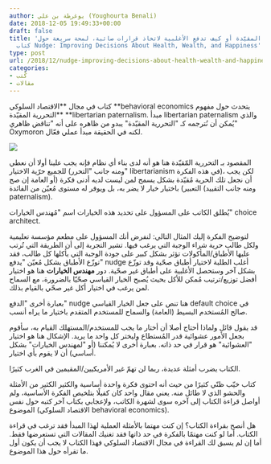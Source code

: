 ```yaml
---
author: يوغرطة بن علي (Youghourta Benali)
date: 2018-12-05 19:49:33+00:00
draft: false
title: 'التحررية المقيّدة أو كيف تدفع الأغلبية لاتخاذ قرارات صائبة، لمحة سريعة حول
  كتاب Nudge: Improving Decisions About Health, Wealth, and Happiness'
type: post
url: /2018/12/nudge-improving-decisions-about-health-wealth-and-happiness-review/
categories:
- كُتب
- مقالات
---
```


كتاب في مجال **الاقتصاد السلوكي **behavioral economics يتحدث حول مفهوم **التحررية المقيّدة **libertarian paternalism. مبدأ libertarian paternalism والذي يُمكن أن نُترجمه كـ "التحررية المقيّدة" يبدو من ظاهره على أنه "تناقض ظاهري" Oxymoron لكنه في الحقيقة مبدأ عملي فعّال.




[![](https://www.it-scoop.com/wp-content/uploads/2018/12/nudge.jpg)
](https://www.it-scoop.com/2018/12/nudge-improving-decisions-about-health-wealth-and-happiness-review/nudge/)




المقصود بـ التحررية المّقيّدة هنا هو أنه لدى بناء أي نظام فإنه يجب علينا أولا أن نعطي للجميع حرّية الاختيار (ومنه جانب "التحرر" libertarianism في هذه الفكرة)، لكن يجب أن نجعل تلك الحرية مُقيّدة بشكل يسمح لمن ليست لديه أدنى فكرة (أو العامة إن صح التعبير) باختيار خيار لا يضر به، بل ويوفر له مستوى مُعيّن من الفائدة (ومنه جانب التقييد paternalism).




يُطلق الكاتب على المسؤول على تحديد هذه الخيارات اسم "مُهندس الخيارات" choice architect.




لتوضيح الفكرة إليك المثال التالي: لنفرض أنك المسؤول على مطعم مؤسسة تعليمية ولكل طالب حرية شراء الوجبة التي يرغب فيها. تشير التجربة إلى أن الطريقة التي تُرتب عليها الأطباق/المأكولات تؤثر بشكل كبير على جودة الوجبة التي يأكلها كل طالب، فقد توزّع الأطباق بشكل مُعيّن "يدفع" nudge أغلب الطلبة لاختيار أطباق صحّية وقد توزّع بشكل آخر وستحصل الأغلبية على أطباق غير صحّية. دور **مهندس الخيارات** هنا هو اختيار أفضل توزيع/ترتيب مُمكن للأكل بحيث يُصبح الخيار القياسي صحّيّا بالضرورة، مع السماح لمن يرغب في اختيار أكل غير صحّي بالقيام بذلك.




بعبارة أخرى "الدفع" nudge هنا تنص على جعل الخيار القياسي default choice في صالح المُستخدم البسيط (العامة) والسماح للمستخدم المتقدم باختيار ما يراه أنسب.




قد يقول قائل ولماذا أحتاج أصلا أن أختار ما يجب للمستخدم/المستهلك القيام به، سأقوم بجعل الأمور عشوائية قدر المُستطاع وليختر كل واحد ما يريد. الإشكال هنا هو اختيار "العشوائية" هو قرار في حد ذاته. بعبارة أخرى لا يُمكننا (أو "لمهندس الخيارات" بشكل أساسي) أن لا يقوم بأي اختيار.




الكتاب يضرب أمثلة عديدة، ربما لن تهمّ غير الأمريكيين/المقيمين في الغرب كثيرًا.




كتاب خيّب ظنّي كثيرًا من حيث أنه احتوى فكرة واحدة أساسية والكثير الكثير من الأمثلة والحشو الذي لا طائل منه. يعني مقال واحد كان كفيلًا بتلخيص الفكرة الأساسية، ولم أواصل قراءة الكتاب إلى آخره سوى لشهرة الكاتب، ولإعجابي بكتاب آخر كتبه حول نفس الموضوع (الاقتصاد السلوكي behavioral economics).




هل أنصح بقراءة الكتاب؟ إن كنت مهتما بالأمثلة العملية لهذا المبدأ فقد ترغب في قراءة الكتاب. أما لو كنت مهتمًا بالفكرة في حد ذاتها فقد تغنيك المقالات التي تستعرضها فقط. أما إن لم يسبق لك القراءة في مجال الاقتصاد السلوكي فهذا الكتاب لا يجب أن يكون أول ما تقرأه حول هذا الموضوع.
